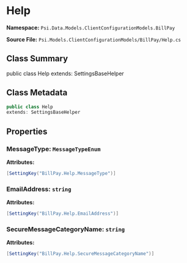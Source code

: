 # Help

**Namespace:** `Psi.Data.Models.ClientConfigurationModels.BillPay`

**Source File:** `Psi.Models.ClientConfigurationModels/BillPay/Help.cs`

## Class Summary

public class Help
extends: SettingsBaseHelper

## Class Metadata

```typescript
public class Help
extends: SettingsBaseHelper
```

## Properties

### MessageType: `MessageTypeEnum`

**Attributes:**
```csharp
[SettingKey("BillPay.Help.MessageType")]
```

### EmailAddress: `string`

**Attributes:**
```csharp
[SettingKey("BillPay.Help.EmailAddress")]
```

### SecureMessageCategoryName: `string`

**Attributes:**
```csharp
[SettingKey("BillPay.Help.SecureMessageCategoryName")]
```
